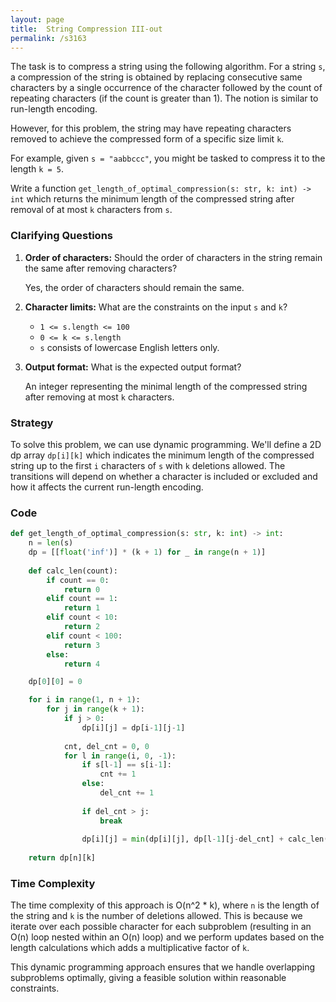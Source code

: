 ```yaml
---
layout: page
title:  String Compression III-out
permalink: /s3163
---
```


The task is to compress a string using the following algorithm. For a string `s`, a compression of the string is obtained by replacing consecutive same characters by a single occurrence of the character followed by the count of repeating characters (if the count is greater than 1). The notion is similar to run-length encoding.

However, for this problem, the string may have repeating characters removed to achieve the compressed form of a specific size limit `k`.

For example, given `s = "aabbccc"`, you might be tasked to compress it to the length `k = 5`.

Write a function `get_length_of_optimal_compression(s: str, k: int) -> int` which returns the minimum length of the compressed string after removal of at most `k` characters from `s`.

### Clarifying Questions

1. **Order of characters:** Should the order of characters in the string remain the same after removing characters?
   
   Yes, the order of characters should remain the same.

2. **Character limits:** What are the constraints on the input `s` and `k`?
   
   - `1 <= s.length <= 100`
   - `0 <= k <= s.length`
   - `s` consists of lowercase English letters only.

3. **Output format:** What is the expected output format?
   
   An integer representing the minimal length of the compressed string after removing at most `k` characters.

### Strategy

To solve this problem, we can use dynamic programming. We'll define a 2D dp array `dp[i][k]` which indicates the minimum length of the compressed string up to the first `i` characters of `s` with `k` deletions allowed. The transitions will depend on whether a character is included or excluded and how it affects the current run-length encoding.

### Code

```python
def get_length_of_optimal_compression(s: str, k: int) -> int:
    n = len(s)
    dp = [[float('inf')] * (k + 1) for _ in range(n + 1)]
    
    def calc_len(count):
        if count == 0:
            return 0
        elif count == 1:
            return 1
        elif count < 10:
            return 2
        elif count < 100:
            return 3
        else:
            return 4

    dp[0][0] = 0

    for i in range(1, n + 1):
        for j in range(k + 1):
            if j > 0:
                dp[i][j] = dp[i-1][j-1]
            
            cnt, del_cnt = 0, 0
            for l in range(i, 0, -1):
                if s[l-1] == s[i-1]:
                    cnt += 1
                else:
                    del_cnt += 1
                
                if del_cnt > j:
                    break
                
                dp[i][j] = min(dp[i][j], dp[l-1][j-del_cnt] + calc_len(cnt))
    
    return dp[n][k]
```

### Time Complexity

The time complexity of this approach is O(n^2 * k), where `n` is the length of the string and `k` is the number of deletions allowed. This is because we iterate over each possible character for each subproblem (resulting in an O(n) loop nested within an O(n) loop) and we perform updates based on the length calculations which adds a multiplicative factor of `k`. 

This dynamic programming approach ensures that we handle overlapping subproblems optimally, giving a feasible solution within reasonable constraints.